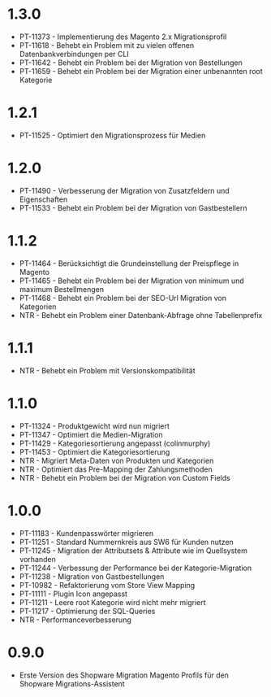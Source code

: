 # 1.3.0
- PT-11373 - Implementierung des Magento 2.x Migrationsprofil
- PT-11618 - Behebt ein Problem mit zu vielen offenen Datenbankverbindungen per CLI
- PT-11642 - Behebt ein Problem bei der Migration von Bestellungen
- PT-11659 - Behebt ein Problem bei der Migration einer unbenannten root Kategorie

# 1.2.1
- PT-11525 - Optimiert den Migrationsprozess für Medien

# 1.2.0
- PT-11490 - Verbesserung der Migration von Zusatzfeldern und Eigenschaften
- PT-11533 - Behebt ein Problem bei der Migration von Gastbestellern

# 1.1.2
- PT-11464 - Berücksichtigt die Grundeinstellung der Preispflege in Magento
- PT-11465 - Behebt ein Problem bei der Migration von minimum und maximum Bestellmengen
- PT-11468 - Behebt ein Problem bei der SEO-Url Migration von Kategorien
- NTR - Behebt ein Problem einer Datenbank-Abfrage ohne Tabellenprefix

# 1.1.1
- NTR - Behebt ein Problem mit Versionskompatibilität

# 1.1.0
- PT-11324 - Produktgewicht wird nun migriert
- PT-11347 - Optimiert die Medien-Migration
- PT-11429 - Kategoriesortierung angepasst (colinmurphy)
- PT-11453 - Optimiert die Kategoriesortierung
- NTR - Migriert Meta-Daten von Produkten und Kategorien
- NTR - Optimiert das Pre-Mapping der Zahlungsmethoden
- NTR - Behebt ein Problem bei der Migration von Custom Fields

# 1.0.0
- PT-11183 - Kundenpasswörter migrieren
- PT-11251 - Standard Nummernkreis aus SW6 für Kunden nutzen
- PT-11245 - Migration der Attributsets & Attribute wie im Quellsystem vorhanden
- PT-11244 - Verbessung der Performance bei der Kategorie-Migration
- PT-11238 - Migration von Gastbestellungen
- PT-10982 - Refaktorierung vom Store View Mapping
- PT-11111 - Plugin Icon angepasst
- PT-11211 - Leere root Kategorie wird nicht mehr migriert
- PT-11217 - Optimierung der SQL-Queries
- NTR - Performanceverbesserung

# 0.9.0
- Erste Version des Shopware Migration Magento Profils für den Shopware Migrations-Assistent
